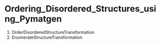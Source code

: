 # Ordering_Disordered_Structures_using_Pymatgen

1. OrderDisorderedStructureTransformation
2. EnumerateStructureTransformation
